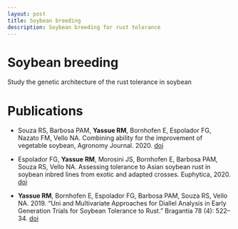 ```yaml
---
layout: post
title: Soybean breeding
description: Soybean breeding for rust tolerance
---
```


# Soybean breeding
Study the genetic architecture of the rust tolerance in soybean  

# Publications

* Souza RS, Barbosa PAM, **Yassue RM**, Bornhofen E, Espolador FG, Nazato FM, Vello NA. Combining ability for the improvement of vegetable soybean, Agronomy Journal. 2020. [doi](https://doi.org/10.1002/agj2.20322)

* Espolador FG, **Yassue RM**, Morosini JS, Bornhofen E, Barbosa PAM, Souza RS, Vello NA. Assessing tolerance to Asian soybean rust in soybean inbred lines from exotic and adapted crosses. Euphytica, 2020. [doi](https://doi.org/10.1007/s10681-020-02597-8)

* **Yassue RM**, Bornhofen E, Espolador FG, Barbosa PAM, Souza RS, Vello NA. 2019. “Uni and Multivariate Approaches for Diallel Analysis in Early Generation Trials for Soybean Tolerance to Rust.” Bragantia 78 (4): 522–34. [doi](http://dx.doi.org/10.1590/1678-4499.20190037)
